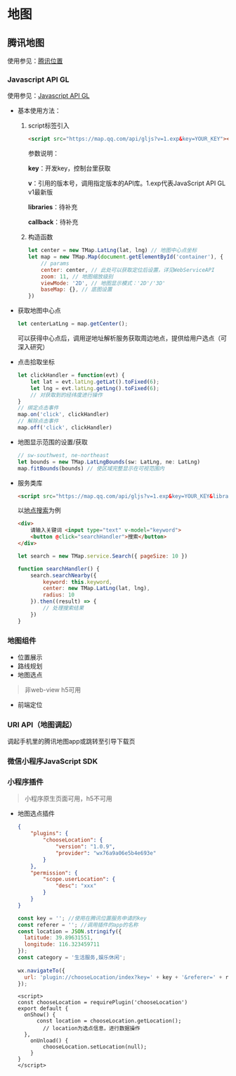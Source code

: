 # 地图

## 腾讯地图

使用参见：[腾讯位置](https://lbs.qq.com/) 

### Javascript API GL

使用参见：[Javascript API GL](https://lbs.qq.com/webApi/javascriptGL/glGuide/glOverview)

* 基本使用方法：

  1. script标签引入

     ```html
     <script src="https://map.qq.com/api/gljs?v=1.exp&key=YOUR_KEY"></script>
     ```

     参数说明：

     **key**：开发key，控制台里获取

     **v**：引用的版本号，调用指定版本的API库。1.exp代表JavaScript API GL v1最新版

     **libraries**：待补充

     **callback**：待补充

  2. 构造函数

     ```javascript
     let center = new TMap.LatLng(lat, lng) // 地图中心点坐标
     let map = new TMap.Map(document.getElementById('container'), {
         // params
         center: center, // 此处可以获取定位后设置，详见WebServiceAPI
         zoom: 11, // 地图缩放级别
         viewMode: '2D', // 地图显示模式：'2D'/'3D'
         baseMap: {}, // 底图设置
     })
     ```


* 获取地图中心点

  ```JavaScript
  let centerLatLng = map.getCenter();
  ```

  可以获得中心点后，调用逆地址解析服务获取周边地点，提供给用户选点（可深入研究）

* 点击拾取坐标

  ```javascript
  let clickHandler = function(evt) {
      let lat = evt.latLng.getLat().toFixed(6);
      let lng = evt.latLng.getLng().toFixed(6);
      // 对获取到的经纬度进行操作
  }
  // 绑定点击事件
  map.on('click', clickHandler)
  // 解除点击事件
  map.off('click', clickHandler)
  ```

* 地图显示范围的设置/获取

  ```javascript
  // sw-southwest, ne-northeast
  let bounds = new TMap.LatLngBounds(sw: LatLng, ne: LatLng)
  map.fitBounds(bounds) // 使区域完整显示在可视范围内
  ```

* 服务类库

  ```html
  <script src="https://map.qq.com/api/gljs?v=1.exp&key=YOUR_KEY&libraries=service"></script>
  ```

  以[地点搜索](https://lbs.qq.com/webDemoCenter/glAPI/glServiceLib/search)为例

  ```html
  <div>
      请输入关键词 <input type="text" v-model="keyword">
      <button @click="searchHandler">搜索</button>
  </div>
  ```

  ```javascript
  let search = new TMap.service.Search({ pageSize: 10 })
  
  function searchHandler() {
      search.searchNearby({
          keyword: this.keyword,
          center: new TMap.LatLng(lat, lng),
          radius: 10
      }).then((result) => {
          // 处理搜索结果
      })
  }
  ```

  

### 地图组件

* 位置展示
* 路线规划
* 地图选点

> 非web-view h5可用

* 前端定位

### URI API（地图调起）

调起手机里的腾讯地图app或跳转至引导下载页

### 微信小程序JavaScript SDK

### 小程序插件

> 小程序原生页面可用，h5不可用

* 地图选点插件

  ```json
  {
      "plugins": {
          "chooseLocation": {
              "version": "1.0.9",
              "provider": "wx76a9a06e5b4e693e"
          }
      },
      "permission": {
          "scope.userLocation": {
              "desc": "xxx"
          }
      }
  }
  ```

  ```javascript
  const key = ''; //使用在腾讯位置服务申请的key
  const referer = ''; //调用插件的app的名称
  const location = JSON.stringify({
    latitude: 39.89631551,
    longitude: 116.323459711
  });
  const category = '生活服务,娱乐休闲';
   
  wx.navigateTo({
    url: 'plugin://chooseLocation/index?key=' + key + '&referer=' + referer + '&location=' + location + '&category=' + category
  });
  ```

  ```vue
  <script>
  const chooseLocation = requirePlugin('chooseLocation')
  export default {
  	onShow() {
  		const location = chooseLocation.getLocation();
          // location为选点信息，进行数据操作
  	},
      onUnload() {
          chooseLocation.setLocation(null);
      }
  }  
  </script>
  ```

  
